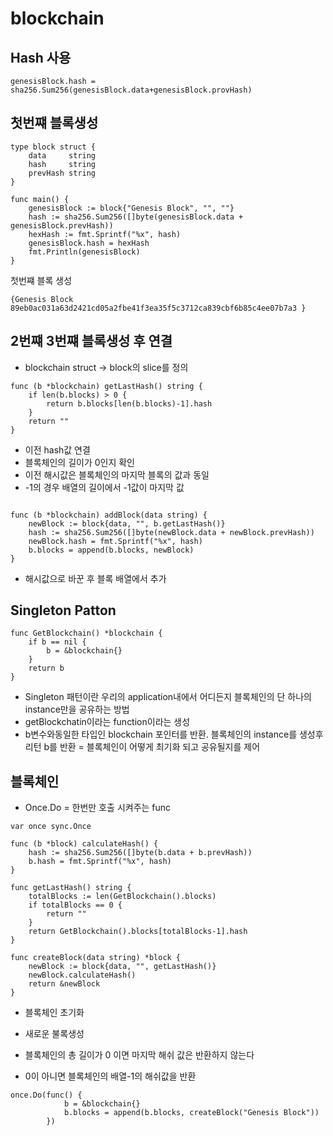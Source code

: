 # blockchain

## Hash 사용

```
genesisBlock.hash = sha256.Sum256(genesisBlock.data+genesisBlock.provHash)
```


## 첫번쨰 블록생성
```
type block struct {
	data     string
	hash     string
	prevHash string
}

func main() {
	genesisBlock := block{"Genesis Block", "", ""}
	hash := sha256.Sum256([]byte(genesisBlock.data + genesisBlock.prevHash))
	hexHash := fmt.Sprintf("%x", hash)
	genesisBlock.hash = hexHash
	fmt.Println(genesisBlock)
}

```
첫번쨰 블록 생성

```
{Genesis Block 89eb0ac031a63d2421cd05a2fbe41f3ea35f5c3712ca839cbf6b85c4ee07b7a3 }
```
## 2번쨰 3번쨰 블록생성 후 연결

- blockchain struct -> block의 slice를 정의
```
func (b *blockchain) getLastHash() string {
	if len(b.blocks) > 0 {
		return b.blocks[len(b.blocks)-1].hash
	}
	return ""
}

```
- 이전 hash값 연결
- 블록체인의 길이가 0인지 확인
- 이전 해시값은 블록체인의 마지막 블록의 값과 동일
- -1의 경우 배열의 길이에서 -1값이 마지막 값
```

func (b *blockchain) addBlock(data string) {
	newBlock := block{data, "", b.getLastHash()}
	hash := sha256.Sum256([]byte(newBlock.data + newBlock.prevHash))
	newBlock.hash = fmt.Sprintf("%x", hash)
	b.blocks = append(b.blocks, newBlock)
}

```
- 해시값으로 바꾼 후 블록 배열에서 추가


## Singleton Patton

```
func GetBlockchain() *blockchain {
	if b == nil {
		b = &blockchain{}
	}
	return b
}
```
- Singleton 패턴이란 우리의 application내에서 어디든지 블록체인의 단 하나의 instance만을 공유하는 방법
- getBlockchatin이라는 function이라는 생성
- b변수와동일한 타입인 blockchain 포인터를 반환. 블록체인의 instance를 생성후 리턴 b를 반환 = 블록체인이 어떻게 최기화 되고 공유될지를 제어

## 블록체인 

- Once.Do = 한번만 호출 시켜주는 func

```
var once sync.Once

func (b *block) calculateHash() {
	hash := sha256.Sum256([]byte(b.data + b.prevHash))
	b.hash = fmt.Sprintf("%x", hash)
}

func getLastHash() string {
	totalBlocks := len(GetBlockchain().blocks)
	if totalBlocks == 0 {
		return ""
	}
	return GetBlockchain().blocks[totalBlocks-1].hash
}

func createBlock(data string) *block {
	newBlock := block{data, "", getLastHash()}
	newBlock.calculateHash()
	return &newBlock
}
```

- 블록체인 초기화

- 새로운 불록생성

- 블록체인의 총 길이가  0 이면 마지막 해쉬 값은 반환하지 않는다

- 0이 아니면 블록체인의 배열-1의 해쉬값을 반환
```
once.Do(func() {
			b = &blockchain{}
			b.blocks = append(b.blocks, createBlock("Genesis Block"))
		})
```

